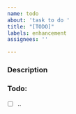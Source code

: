 ```yaml
---
name: todo
about: 'task to do '
title: "[TODO]"
labels: enhancement
assignees: ''

---
```


### Description

### Todo:
- [ ] ..
